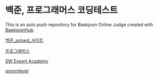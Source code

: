 # 백준, 프로그래머스 코딩테스트
This is an auto push repository for Baekjoon Online Judge created with [BaekjoonHub](https://github.com/BaekjoonHub/BaekjoonHub).

[백준_solved_사이트](https://solved.ac/profile/cksdl4190)

[프로그래머스]([https://solved.ac/profile/cksdl4190](https://school.programmers.co.kr/learn/challenges?order=recent&levels=0&languages=java))

[SW Expert Academy](https://solved.ac/profile/cksdl4190)

[goormlevel](https://solved.ac/profile/cksdl4190)
